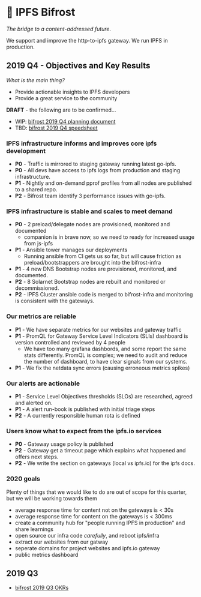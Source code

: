 # 🌈 IPFS Bifrost

_The bridge to a content-addressed future._

We support and improve the http-to-ipfs gateway. We run IPFS in production.

## 2019 Q4 - Objectives and Key Results

_What is the main thing?_

- Provide actionable insights to IPFS developers
- Provide a great service to the community

**DRAFT** - the following are to be confirmed...

- WIP: [bifrost 2019 Q4 planning document](https://hackmd.io/wHaeFVpLRRm-BK0z04FbZw)
- TBD: [bifrost 2019 Q4 speedsheet](https://docs.google.com/spreadsheets/d/1VeyiLvBdX_PrP394kU_lwkQZxfNwqMVX1f7K4ursSPM/edit#gid=1439867466)

### IPFS infrastructure informs and improves core ipfs development

- **P0** -  Traffic is mirrored to staging gateway running latest go-ipfs.
- **P0** -  All devs have access to ipfs logs from production and staging infrastructure.
- **P1** -  Nightly and on-demand pprof profiles from all nodes are published to a shared repo.
- **P2** -  Bifrost team identify 3 performance issues with go-ipfs.

### IPFS infrastructure is stable and scales to meet demand

- **P0** -  2 preload/delegate nodes are provisioned, monitored and documented
  - companion is in brave now, so we need to ready for increased usage from js-ipfs
- **P1** -  Ansible tower manages our deployments
  - Running ansible from CI gets us so far, but will cause friction as preload/bootstrappers are brought into the bifrost-infra
- **P1** -  4 new DNS Bootstrap nodes are provisioned, monitored, and documented.
- **P2** -  8 Solarnet Bootstrap nodes are rebuilt and monitored or decommissioned.
- **P2** -  IPFS Cluster ansible code is merged to bifrost-infra and monitoring is consistent with the gateways.

### Our metrics are reliable

- **P1** -  We have separate metrics for our websites and gateway traffic
- **P1** -  PromQL for Gateway Service Level Indicators (SLIs) dashboard is version controlled and reviewed by 4 people
  - We have too many grafana dashbords, and some report the same stats differently. PromQL is complex; we need to audit and reduce the number of dashboard, to have clear signals from our systems. 
- **P1** -  We fix the netdata sync errors (causing erroneous metrics spikes)

### Our alerts are actionable

- **P1** -  Service Level Objectives thresholds (SLOs) are researched, agreed and alerted on.
- **P1** -  A alert run-book is published with initial triage steps
- **P2** -  A currently responsible human rota is defined

### Users know what to expect from the ipfs.io services

- **P0** -  Gateway usage policy is published
- **P2** -  Gateway get a timeout page which explains what happened and offers next steps.
- **P2** -  We write the section on gateways (local vs ipfs.io) for the ipfs docs.
### 2020 goals

Plenty of things that we would like to do are out of scope for this quarter, but we will be working towards them

- average response time for content not on the gateways is < 30s
- average response time for content on the gateways is < 300ms
- create a community hub for "people running IPFS in production" and share learnings
- open source our infra code _carefully_, and reboot ipfs/infra
- extract our websites from our gatway
- seperate domains for project websites and ipfs.io gateway
- public metrics dashboard


## 2019 Q3

- [bifrost 2019 Q3 OKRs](https://docs.google.com/spreadsheets/d/1AiNUL7vK5Jp8aa839UaMaI_AlBU5r6Bor-A40179I2A/edit#gid=1439867466)
